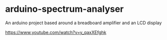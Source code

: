 # arduino-spectrum-analyser
An arduino project based around a breadboard amplifier and an LCD display

https://www.youtube.com/watch?v=y_qaxXEfghk
